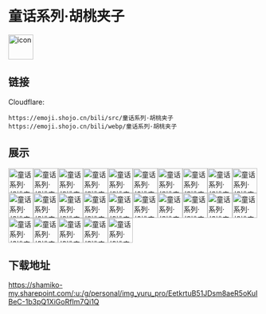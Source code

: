 # 童话系列·胡桃夹子
<img src="https://emoji.shojo.cn/bili/src/童话系列·胡桃夹子/icon.png" width="50" height="50" alt="icon">

## 链接
Cloudflare:
```
https://emoji.shojo.cn/bili/src/童话系列·胡桃夹子
https://emoji.shojo.cn/bili/webp/童话系列·胡桃夹子
```
## 展示
<img src="https://emoji.shojo.cn/bili/src/童话系列·胡桃夹子/童话系列·胡桃夹子-冲鸭.png" width="50" height="50" alt="童话系列·胡桃夹子-冲鸭"><img src="https://emoji.shojo.cn/bili/src/童话系列·胡桃夹子/童话系列·胡桃夹子-立正.png" width="50" height="50" alt="童话系列·胡桃夹子-立正"><img src="https://emoji.shojo.cn/bili/src/童话系列·胡桃夹子/童话系列·胡桃夹子-敬礼.png" width="50" height="50" alt="童话系列·胡桃夹子-敬礼"><img src="https://emoji.shojo.cn/bili/src/童话系列·胡桃夹子/童话系列·胡桃夹子-点赞.png" width="50" height="50" alt="童话系列·胡桃夹子-点赞"><img src="https://emoji.shojo.cn/bili/src/童话系列·胡桃夹子/童话系列·胡桃夹子-无奈.png" width="50" height="50" alt="童话系列·胡桃夹子-无奈"><img src="https://emoji.shojo.cn/bili/src/童话系列·胡桃夹子/童话系列·胡桃夹子-害怕.png" width="50" height="50" alt="童话系列·胡桃夹子-害怕"><img src="https://emoji.shojo.cn/bili/src/童话系列·胡桃夹子/童话系列·胡桃夹子-什么.png" width="50" height="50" alt="童话系列·胡桃夹子-什么"><img src="https://emoji.shojo.cn/bili/src/童话系列·胡桃夹子/童话系列·胡桃夹子-谢谢.png" width="50" height="50" alt="童话系列·胡桃夹子-谢谢"><img src="https://emoji.shojo.cn/bili/src/童话系列·胡桃夹子/童话系列·胡桃夹子-委屈.png" width="50" height="50" alt="童话系列·胡桃夹子-委屈"><img src="https://emoji.shojo.cn/bili/src/童话系列·胡桃夹子/童话系列·胡桃夹子-抱抱.png" width="50" height="50" alt="童话系列·胡桃夹子-抱抱"><img src="https://emoji.shojo.cn/bili/src/童话系列·胡桃夹子/童话系列·胡桃夹子-溜了.png" width="50" height="50" alt="童话系列·胡桃夹子-溜了"><img src="https://emoji.shojo.cn/bili/src/童话系列·胡桃夹子/童话系列·胡桃夹子-哈哈.png" width="50" height="50" alt="童话系列·胡桃夹子-哈哈"><img src="https://emoji.shojo.cn/bili/src/童话系列·胡桃夹子/童话系列·胡桃夹子-好耶.png" width="50" height="50" alt="童话系列·胡桃夹子-好耶"><img src="https://emoji.shojo.cn/bili/src/童话系列·胡桃夹子/童话系列·胡桃夹子-你好.png" width="50" height="50" alt="童话系列·胡桃夹子-你好"><img src="https://emoji.shojo.cn/bili/src/童话系列·胡桃夹子/童话系列·胡桃夹子-喜欢.png" width="50" height="50" alt="童话系列·胡桃夹子-喜欢"><img src="https://emoji.shojo.cn/bili/src/童话系列·胡桃夹子/童话系列·胡桃夹子-愣住.png" width="50" height="50" alt="童话系列·胡桃夹子-愣住"><img src="https://emoji.shojo.cn/bili/src/童话系列·胡桃夹子/童话系列·胡桃夹子-伤脑筋.png" width="50" height="50" alt="童话系列·胡桃夹子-伤脑筋"><img src="https://emoji.shojo.cn/bili/src/童话系列·胡桃夹子/童话系列·胡桃夹子-嗯嗯.png" width="50" height="50" alt="童话系列·胡桃夹子-嗯嗯"><img src="https://emoji.shojo.cn/bili/src/童话系列·胡桃夹子/童话系列·胡桃夹子-辛苦了.png" width="50" height="50" alt="童话系列·胡桃夹子-辛苦了"><img src="https://emoji.shojo.cn/bili/src/童话系列·胡桃夹子/童话系列·胡桃夹子-不行.png" width="50" height="50" alt="童话系列·胡桃夹子-不行"><img src="https://emoji.shojo.cn/bili/src/童话系列·胡桃夹子/童话系列·胡桃夹子-打扰了.png" width="50" height="50" alt="童话系列·胡桃夹子-打扰了"><img src="https://emoji.shojo.cn/bili/src/童话系列·胡桃夹子/童话系列·胡桃夹子-偷笑.png" width="50" height="50" alt="童话系列·胡桃夹子-偷笑"><img src="https://emoji.shojo.cn/bili/src/童话系列·胡桃夹子/童话系列·胡桃夹子-探头.png" width="50" height="50" alt="童话系列·胡桃夹子-探头"><img src="https://emoji.shojo.cn/bili/src/童话系列·胡桃夹子/童话系列·胡桃夹子-不知道.png" width="50" height="50" alt="童话系列·胡桃夹子-不知道"><img src="https://emoji.shojo.cn/bili/src/童话系列·胡桃夹子/童话系列·胡桃夹子-害羞.png" width="50" height="50" alt="童话系列·胡桃夹子-害羞">

## 下载地址

https://shamiko-my.sharepoint.com/:u:/g/personal/img_yuru_pro/EetkrtuB51JDsm8aeR5oKuIBeC-1b3pQ1XiGoRfIm7Qi1Q